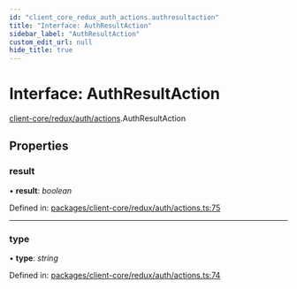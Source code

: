 ```yaml
---
id: "client_core_redux_auth_actions.authresultaction"
title: "Interface: AuthResultAction"
sidebar_label: "AuthResultAction"
custom_edit_url: null
hide_title: true
---
```


# Interface: AuthResultAction

[client-core/redux/auth/actions](../modules/client_core_redux_auth_actions.md).AuthResultAction

## Properties

### result

• **result**: *boolean*

Defined in: [packages/client-core/redux/auth/actions.ts:75](https://github.com/xr3ngine/xr3ngine/blob/5a0f83ed8/packages/client-core/redux/auth/actions.ts#L75)

___

### type

• **type**: *string*

Defined in: [packages/client-core/redux/auth/actions.ts:74](https://github.com/xr3ngine/xr3ngine/blob/5a0f83ed8/packages/client-core/redux/auth/actions.ts#L74)

